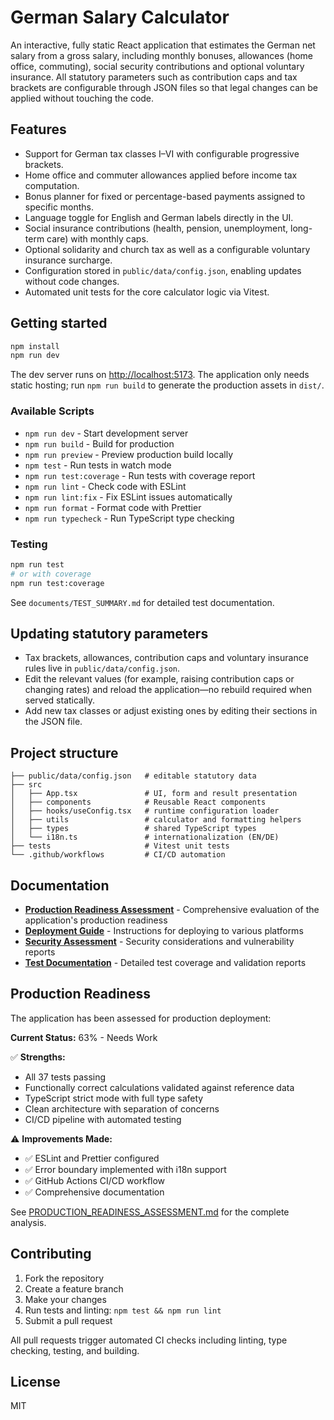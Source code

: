 # German Salary Calculator

An interactive, fully static React application that estimates the German net salary from a gross salary, including monthly bonuses, allowances (home office, commuting), social security contributions and optional voluntary insurance. All statutory parameters such as contribution caps and tax brackets are configurable through JSON files so that legal changes can be applied without touching the code.

## Features

- Support for German tax classes I–VI with configurable progressive brackets.
- Home office and commuter allowances applied before income tax computation.
- Bonus planner for fixed or percentage-based payments assigned to specific months.
- Language toggle for English and German labels directly in the UI.
- Social insurance contributions (health, pension, unemployment, long-term care) with monthly caps.
- Optional solidarity and church tax as well as a configurable voluntary insurance surcharge.
- Configuration stored in `public/data/config.json`, enabling updates without code changes.
- Automated unit tests for the core calculator logic via Vitest.

## Getting started

```bash
npm install
npm run dev
```

The dev server runs on [http://localhost:5173](http://localhost:5173). The application only needs static hosting; run `npm run build` to generate the production assets in `dist/`.

### Available Scripts

- `npm run dev` - Start development server
- `npm run build` - Build for production
- `npm run preview` - Preview production build locally
- `npm test` - Run tests in watch mode
- `npm run test:coverage` - Run tests with coverage report
- `npm run lint` - Check code with ESLint
- `npm run lint:fix` - Fix ESLint issues automatically
- `npm run format` - Format code with Prettier
- `npm run typecheck` - Run TypeScript type checking

### Testing

```bash
npm run test
# or with coverage
npm run test:coverage
```

See `documents/TEST_SUMMARY.md` for detailed test documentation.

## Updating statutory parameters

- Tax brackets, allowances, contribution caps and voluntary insurance rules live in `public/data/config.json`.
- Edit the relevant values (for example, raising contribution caps or changing rates) and reload the application—no rebuild required when served statically.
- Add new tax classes or adjust existing ones by editing their sections in the JSON file.

## Project structure

```
├── public/data/config.json   # editable statutory data
├── src
│   ├── App.tsx               # UI, form and result presentation
│   ├── components            # Reusable React components
│   ├── hooks/useConfig.tsx   # runtime configuration loader
│   ├── utils                 # calculator and formatting helpers
│   ├── types                 # shared TypeScript types
│   └── i18n.ts               # internationalization (EN/DE)
├── tests                     # Vitest unit tests
└── .github/workflows         # CI/CD automation
```

## Documentation

- **[Production Readiness Assessment](PRODUCTION_READINESS_ASSESSMENT.md)** - Comprehensive evaluation of the application's production readiness
- **[Deployment Guide](DEPLOYMENT.md)** - Instructions for deploying to various platforms
- **[Security Assessment](SECURITY.md)** - Security considerations and vulnerability reports
- **[Test Documentation](documents/TEST_SUMMARY.md)** - Detailed test coverage and validation reports

## Production Readiness

The application has been assessed for production deployment:

**Current Status:** 63% - Needs Work

✅ **Strengths:**
- All 37 tests passing
- Functionally correct calculations validated against reference data
- TypeScript strict mode with full type safety
- Clean architecture with separation of concerns
- CI/CD pipeline with automated testing

⚠️ **Improvements Made:**
- ✅ ESLint and Prettier configured
- ✅ Error boundary implemented with i18n support
- ✅ GitHub Actions CI/CD workflow
- ✅ Comprehensive documentation

See [PRODUCTION_READINESS_ASSESSMENT.md](PRODUCTION_READINESS_ASSESSMENT.md) for the complete analysis.

## Contributing

1. Fork the repository
2. Create a feature branch
3. Make your changes
4. Run tests and linting: `npm test && npm run lint`
5. Submit a pull request

All pull requests trigger automated CI checks including linting, type checking, testing, and building.

## License

MIT
